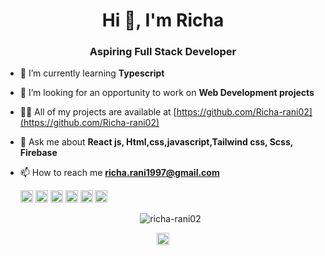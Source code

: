 <h1 align="center">Hi 👋, I'm Richa</h1>
<h3 align="center">Aspiring Full Stack Developer</h3>

- 🔭 I’m currently learning **Typescript**

- 👯 I’m looking for an opportunity to work on **Web Development projects**

- 👨‍💻 All of my projects are available at [https://github.com/Richa-rani02](https://github.com/Richa-rani02)

- 💬 Ask me about **React js, Html,css,javascript,Tailwind css, Scss, Firebase**

- 📫 How to reach me **richa.rani1997@gmail.com**

    <p align="left"><img src="https://user-images.githubusercontent.com/25181517/117447535-f00a3a00-af3d-11eb-89bf-45aaf56dbaf1.png" alt="html" width="20" height="20"/> <img src="https://user-images.githubusercontent.com/25181517/117447663-0fa16280-af3e-11eb-8677-bcf8e4f8e298.png" alt="css" width="20" height="20"/> <img src="https://user-images.githubusercontent.com/25181517/117447155-6a868a00-af3d-11eb-9cfe-245df15c9f3f.png" alt="js" width="20" height="20"/> <img src="https://user-images.githubusercontent.com/25181517/117448085-96eed600-af3e-11eb-9492-83a3a0fcbfb1.png" alt="react" width="20" height="20"/> <img src="https://user-images.githubusercontent.com/25181517/117207026-c9d88300-adf3-11eb-9aad-6a875ab0f628.png" alt="springboot" width="20" height="20"/> <img src="https://cdn.jsdelivr.net/npm/simple-icons@3.1.0/icons/dart.svg" alt="dart" width="20" height="20"/></p><p align="center"> <img src="https://github-readme-stats.vercel.app/api?username=richa-rani02&show_icons=true&theme=radical" alt="richa-rani02" /> </p>

<p align="center">
<a href="https://linkedin.com/in/richa rani" target="blank"><img align="center" src="https://cdn.jsdelivr.net/npm/simple-icons@3.0.1/icons/linkedin.svg" alt="richa rani" height="20" width="20" /></a>
</p>

